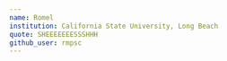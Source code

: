 ```yaml
---
name: Romel
institution: California State University, Long Beach
quote: SHEEEEEEESSSHHH
github_user: rmpsc
---
```

